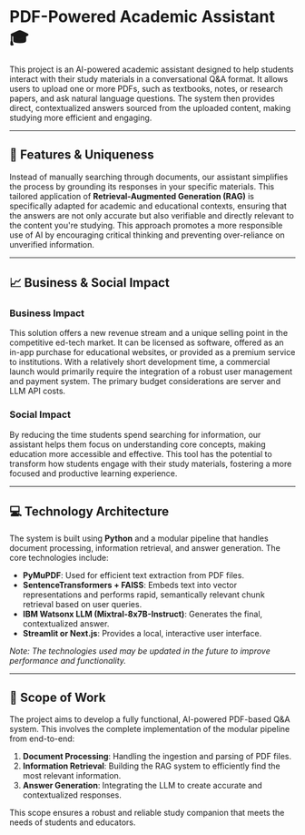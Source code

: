 # PDF-Powered Academic Assistant 🎓

This project is an AI-powered academic assistant designed to help students interact with their study materials in a conversational Q&A format. It allows users to upload one or more PDFs, such as textbooks, notes, or research papers, and ask natural language questions. The system then provides direct, contextualized answers sourced from the uploaded content, making studying more efficient and engaging.

---

## 🌟 Features & Uniqueness

Instead of manually searching through documents, our assistant simplifies the process by grounding its responses in your specific materials. This tailored application of **Retrieval-Augmented Generation (RAG)** is specifically adapted for academic and educational contexts, ensuring that the answers are not only accurate but also verifiable and directly relevant to the content you're studying. This approach promotes a more responsible use of AI by encouraging critical thinking and preventing over-reliance on unverified information.

---

## 📈 Business & Social Impact

### Business Impact

This solution offers a new revenue stream and a unique selling point in the competitive ed-tech market. It can be licensed as software, offered as an in-app purchase for educational websites, or provided as a premium service to institutions. With a relatively short development time, a commercial launch would primarily require the integration of a robust user management and payment system. The primary budget considerations are server and LLM API costs.

### Social Impact

By reducing the time students spend searching for information, our assistant helps them focus on understanding core concepts, making education more accessible and effective. This tool has the potential to transform how students engage with their study materials, fostering a more focused and productive learning experience.

---

## 💻 Technology Architecture

The system is built using **Python** and a modular pipeline that handles document processing, information retrieval, and answer generation. The core technologies include:

* **PyMuPDF**: Used for efficient text extraction from PDF files.
* **SentenceTransformers + FAISS**: Embeds text into vector representations and performs rapid, semantically relevant chunk retrieval based on user queries.
* **IBM Watsonx LLM (Mixtral-8x7B-Instruct)**: Generates the final, contextualized answer.
* **Streamlit or Next.js**: Provides a local, interactive user interface.



*Note: The technologies used may be updated in the future to improve performance and functionality.*

---

## 🚀 Scope of Work

The project aims to develop a fully functional, AI-powered PDF-based Q&A system. This involves the complete implementation of the modular pipeline from end-to-end:
1.  **Document Processing**: Handling the ingestion and parsing of PDF files.
2.  **Information Retrieval**: Building the RAG system to efficiently find the most relevant information.
3.  **Answer Generation**: Integrating the LLM to create accurate and contextualized responses.

This scope ensures a robust and reliable study companion that meets the needs of students and educators.
